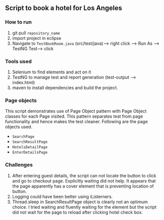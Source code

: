 ## Script to book a hotel for Los Angeles
### How to run
1. git pull `repository_name`
2. import project in eclipse
3. Navigate to `TestBookRoom.java` (src/test/java)--> right click --> Run As --> TestNG Test--> click

### Tools used
1. Selenium to find elements and act on it
2. TestNG to manage test and report generation (test-output --> index.html)
3. maven to install dependencies and build the project.

### Page objects
This script demonstrates use of Page Object pattern with Page Object classes for each Page visited.
This pattern separates test from page functionality and hence makes the test cleaner. Following are the page objects used.
 - `SearchPage`
 - `SearchResultPage`
 - `HotelsDetailPage`
 - `EnterDetailsPage`

### Challenges
1. After entering guest details, the script can not locate the button to click and go to checkout page. Explicitly waiting did not help. It appears that the page apparently has a cover element that is preventing location of button.	
2. Logging could have been better using iListerners.
3. Thread.sleep in SearchResultPage object is clearly not an optimum choice. I tried waiting and fluently waiting for the element but the script did not wait for the page to reload after clicking hotel check box.